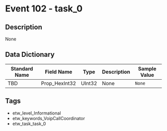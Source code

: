 # Event 102 - task_0

## Description
None

## Data Dictionary
|Standard Name|Field Name|Type|Description|Sample Value|
|---|---|---|---|---|
|TBD|Prop_HexInt32|UInt32|None|`None`|

## Tags
* etw_level_Informational
* etw_keywords_VoipCallCoordinator
* etw_task_task_0